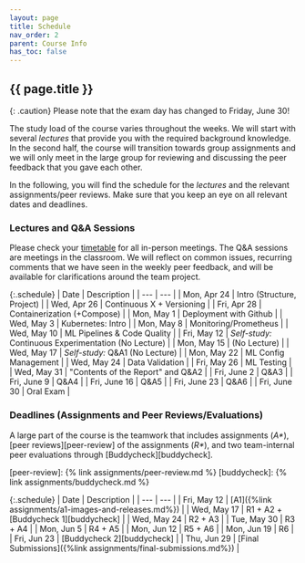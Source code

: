 ```yaml
---
layout: page
title: Schedule
nav_order: 2
parent: Course Info
has_toc: false
---
```


## {{ page.title }}

{: .caution}
Please note that the exam day has changed to Friday, June 30!

The study load of the course varies throughout the weeks.
We will start with several *lectures* that provide you with the required background knowledge.
In the second half, the course will transition towards group assignments and we will only meet in the large group for reviewing and discussing the peer feedback that you gave each other.

In the following, you will find the schedule for the *lectures* and the relevant assignments/peer reviews.
Make sure that you keep an eye on all relevant dates and deadlines.

### Lectures and Q&A Sessions

Please check your [timetable](https://mytimetable.tudelft.nl/schedule) for all in-person meetings.
The Q&A sessions are meetings in the classroom.
We will reflect on common issues, recurring comments that we have seen in the weekly peer feedback, and will be available for clarifications around the team project.

{:.schedule}
| Date | Description |
| --- | --- |
| Mon, Apr 24 | Intro (Structure, Project) |
| Wed, Apr 26 | Continuous X + Versioning |
| Fri, Apr 28 | Containerization (+Compose) |
| Mon, May 1 | Deployment with Github |
| Wed, May 3 | Kubernetes: Intro |
| Mon, May 8 | Monitoring/Prometheus |
| Wed, May 10 | ML Pipelines & Code Quality |
| Fri, May 12 | *Self-study:* Continuous Experimentation (No Lecture) |
| Mon, May 15 | (No Lecture) |
| Wed, May 17 | *Self-study:* Q&A1 (No Lecture) |
| Mon, May 22 | ML Config Management |
| Wed, May 24 | Data Validation |
| Fri, May 26 | ML Testing |
| Wed, May 31 | "Contents of the Report" and Q&A2 |
| Fri, June 2 | Q&A3 |
| Fri, June 9 | Q&A4 |
| Fri, June 16 | Q&A5 |
| Fri, June 23 | Q&A6 |
| Fri, June 30 | Oral Exam |


### Deadlines (Assignments and Peer Reviews/Evaluations)

A large part of the course is the teamwork that includes assignments (*A\**), [peer reviews][peer-review] of the assignments (*R\**), and two team-internal peer evaluations through [Buddycheck][buddycheck].

[peer-review]: {% link assignments/peer-review.md %}
[buddycheck]: {% link assignments/buddycheck.md %}

{:.schedule}
| Date | Description |
| --- | --- |
| Fri, May 12 | [A1]({%link assignments/a1-images-and-releases.md%}) |
| Wed, May 17 | R1 + A2 + [Buddycheck 1][buddycheck] |
| Wed, May 24 | R2 + A3 |
| Tue, May 30 | R3 + A4 |
| Mon, Jun 5 | R4 + A5 |
| Mon, Jun 12 | R5 + A6 |
| Mon, Jun 19 | R6 |
| Fri, Jun 23 | [Buddycheck 2][buddycheck] |
| Thu, Jun 29 | [Final Submissions]({%link assignments/final-submissions.md%}) |

